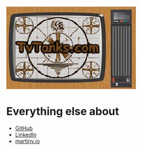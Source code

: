 ![TvTanks.com Logo](/assets/images/tvtanktv.JPG)

# Everything else about

* [GitHub](https://github.com/martinvicknair)
* [LinkedIn](https://linkedin.com/in/martinvicknair)
* [martinv.io](https://martinv.io)
